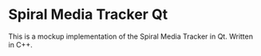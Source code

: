 # Spiral Media Tracker Qt

This is a mockup implementation of the Spiral Media Tracker in Qt.
Written in C++.

<p align="center">
  <img src"https://user-images.githubusercontent.com/2887489/79987554-309e2f00-8473-11ea-8d65-f980c619c85d.png">
</p>
